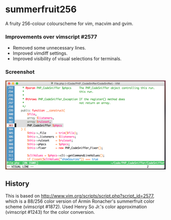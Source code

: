 summerfruit256
==============
A fruity 256-colour colourscheme for vim, macvim and gvim.

### Improvements over vimscript #2577

* Removed some unnecessary lines.
* Improved vimdiff settings.
* Improved visibility of visual selections for terminals.

### Screenshot
![summerfruit256 editing PHP](./screenshot.png "Editing PHP")

History
-------
This is based on http://www.vim.org/scripts/script.php?script_id=2577, which is
a 88/256 color version of Armin Ronacher's summerfruit color scheme (vimscript
#1872).  Used Henry So Jr.'s color approximation (vimscript #1243) for the
color conversion.
